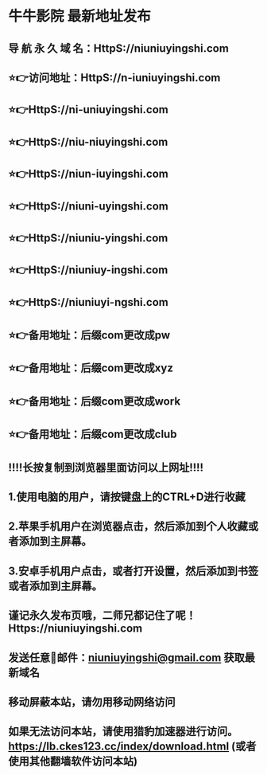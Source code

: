 # 牛牛影院 最新地址发布 
## 导 航 永 久 域 名：HttpS://niuniuyingshi.com
## ⭐️👉访问地址：HttpS://n-iuniuyingshi.com 
## ⭐️👉HttpS://ni-uniuyingshi.com
## ⭐️👉HttpS://niu-niuyingshi.com
## ⭐️👉HttpS://niun-iuyingshi.com
## ⭐️👉HttpS://niuni-uyingshi.com
## ⭐️👉HttpS://niuniu-yingshi.com
## ⭐️👉HttpS://niuniuy-ingshi.com
## ⭐️👉HttpS://niuniuyi-ngshi.com
## ⭐️👉备用地址：后缀com更改成pw
## ⭐️👉备用地址：后缀com更改成xyz
## ⭐️👉备用地址：后缀com更改成work
## ⭐️👉备用地址：后缀com更改成club
## ‼️‼️长按复制到浏览器里面访问以上网址‼️‼️ 
##
##
## 1.使用电脑的用户，请按键盘上的CTRL+D进行收藏
## 2.苹果手机用户在浏览器点击，然后添加到个人收藏或者添加到主屏幕。
## 3.安卓手机用户点击，或者打开设置，然后添加到书签或者添加到主屏幕。
##
## 谨记永久发布页哦，二师兄都记住了呢！Https://niuniuyingshi.com

## 发送任意📧邮件：niuniuyingshi@gmail.com 获取最新域名
##
## **移动屏蔽本站，请勿用移动网络访问**
## 如果无法访问本站，请使用猎豹加速器进行访问。https://lb.ckes123.cc/index/download.html  (或者使用其他翻墙软件访问本站)


